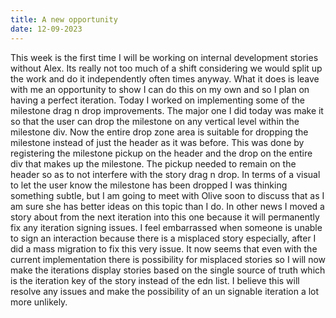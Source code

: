 ```yaml
---
title: A new opportunity
date: 12-09-2023
---
```


This week is the first time I will be working on internal development stories without Alex. Its really not too much of a shift considering we would split up the work and do it independently often times anyway. What it does is leave with me an opportunity to show I can do this on my own and so I plan on having a perfect iteration. Today I worked on implementing some of the milestone drag n drop improvements. The major one I did today was make it so that the user can drop the milestone on any vertical level within the milestone div. Now the entire drop zone area is suitable for dropping the milestone instead of just the header as it was before. This was done by registering the milestone pickup on the header and the drop on the entire div that makes up the milestone. The pickup needed to remain on the header so as to not interfere with the story drag n drop. In terms of a visual to let the user know the milestone has been dropped I was thinking something subtle, but I am going to meet with Olive soon to discuss that as I am sure she has better ideas on this topic than I do. In other news I moved a story about from the next iteration into this one because it will permanently fix any iteration signing issues. I feel embarrassed when someone is unable to sign an interaction because there is a misplaced story especially, after I did a mass migration to fix this very issue. It now seems that even with the current implementation there is possibility for misplaced stories so I will now make the iterations display stories based on the single source of truth which is the iteration key of the story instead of the edn list. I believe this will resolve any issues and make the possibility of an un signable iteration a lot more unlikely.
